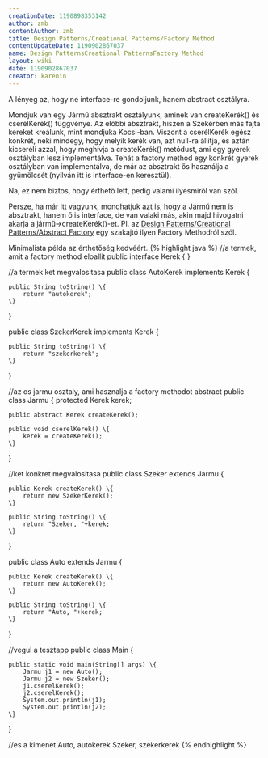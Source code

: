 ```yaml
---
creationDate: 1190898353142 
author: zmb 
contentAuthor: zmb 
title: Design Patterns/Creational Patterns/Factory Method 
contentUpdateDate: 1190902867037 
name: Design PatternsCreational PatternsFactory Method 
layout: wiki 
date: 1190902867037 
creator: karenin 
---
```

A lényeg az, hogy ne interface-re gondoljunk, hanem abstract osztályra.

Mondjuk van egy Jármű absztrakt osztályunk, aminek van createKerék() és cserélKerék() függvénye. Az előbbi absztrakt, hiszen a Szekérben más fajta kereket kreálunk, mint mondjuka Kocsi-ban. Viszont a cserélKerék egész konkrét, neki mindegy, hogy melyik kerék van, azt null-ra állítja, és aztán kicseréli azzal, hogy meghívja a createKerék() metódust, ami egy gyerek osztályban lesz implementálva. Tehát a factory method egy konkrét gyerek osztályban van implementálva, de már az absztrakt ős használja a gyümölcsét (nyilván itt is interface-en keresztül).

Na, ez nem biztos, hogy érthető lett, pedig valami ilyesmiről van szól.

Persze, ha már itt vagyunk, mondhatjuk azt is, hogy a Jármű nem is absztrakt, hanem ő is interface, de van valaki más, akin majd hivogatni akarja a jármű->createKerék()-et. Pl. az [Design Patterns/Creational Patterns/Abstract Factory](../../Design%20Patterns/Creational%20Patterns/Abstract%20Factory.html) egy szakajtó ilyen Factory Methodról szól.

Minimalista példa az érthetőség kedvéért.
{% highlight java %}
//a termek, amit a factory method eloallit
public interface Kerek \{
\}

//a termek ket megvalositasa
public class AutoKerek implements Kerek \{

	public String toString() \{
		return "autokerek";
	\}
\}

public class SzekerKerek implements Kerek \{

	public String toString() \{
		return "szekerkerek";
	\}
\}

//az os jarmu osztaly, ami hasznalja a factory methodot
abstract public class Jarmu \{
	protected Kerek kerek;
	
	public abstract Kerek createKerek();
	
	public void cserelKerek() \{
		kerek = createKerek();
	\}
	
\}

//ket konkret megvalositasa
public class Szeker extends Jarmu \{

	public Kerek createKerek() \{
		return new SzekerKerek();
	\}
	
	public String toString() \{
		return "Szeker, "+kerek;
	\}

\}

public class Auto extends Jarmu \{

	public Kerek createKerek() \{
		return new AutoKerek();
	\}

	public String toString() \{
		return "Auto, "+kerek;
	\}
\}

//vegul a tesztapp
public class Main \{
	
	public static void main(String[] args) \{
		Jarmu j1 = new Auto();
		Jarmu j2 = new Szeker();
		j1.cserelKerek();
		j2.cserelKerek();
		System.out.println(j1);
		System.out.println(j2);
	\}
\}

//es a kimenet
Auto, autokerek
Szeker, szekerkerek
{% endhighlight %}
